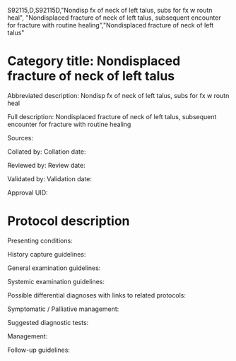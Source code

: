 S92115,D,S92115D,"Nondisp fx of neck of left talus, subs for fx w routn heal", "Nondisplaced fracture of neck of left talus, subsequent encounter for fracture with routine healing","Nondisplaced fracture of neck of left talus"
# Category title: Nondisplaced fracture of neck of left talus

Abbreviated description: Nondisp fx of neck of left talus, subs for fx w routn heal

Full description: Nondisplaced fracture of neck of left talus, subsequent encounter for fracture with routine healing

Sources:

Collated by:
Collation date:

Reviewed by:
Review date:

Validated by:
Validation date:

Approval UID:

# Protocol description

Presenting conditions:

History capture guidelines:

General examination guidelines:

Systemic examination guidelines:

Possible differential diagnoses with links to related protocols:

Symptomatic / Palliative management:

Suggested diagnostic tests:

Management:

Follow-up guidelines:
